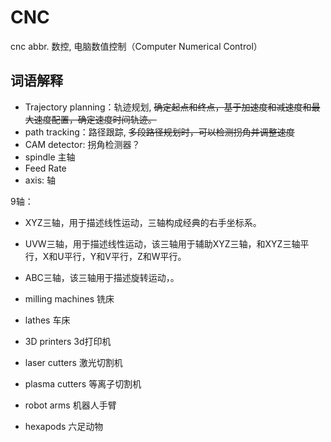 # CNC

cnc abbr. 数控, 电脑数值控制（Computer Numerical Control）

## 词语解释

- Trajectory planning：轨迹规划, ~~确定起点和终点，基于加速度和减速度和最大速度配置，确定速度时间轨迹。~~
- path tracking：路径跟踪, ~~多段路径规划时，可以检测拐角并调整速度~~
- CAM detector: 拐角检测器？
- spindle 主轴
- Feed Rate 
- axis: 轴


9轴：
- XYZ三轴，用于描述线性运动，三轴构成经典的右手坐标系。
- UVW三轴，用于描述线性运动，该三轴用于辅助XYZ三轴，和XYZ三轴平行，X和U平行，Y和V平行，Z和W平行。
- ABC三轴，该三轴用于描述旋转运动，。


- milling machines 铣床
- lathes 车床
- 3D printers 3d打印机
- laser cutters 激光切割机
- plasma cutters 等离子切割机
- robot arms 机器人手臂
- hexapods 六足动物
